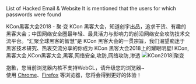 List of Hacked Email &amp; Website
It is mentioned that the users for which passwords were found 

KCon黑客大会2018 - 聚·变
KCon 黑客大会，知道创宇出品，追求干货、有趣的黑客大会；中国网络安全圈最年轻、最具活力与影响力的前沿网络安全攻防技术交流平台。“汇聚全球黑客的智慧”是 KCon 黑客大会的一贯宗旨，我们渴望痴迷于黑客技术研究、热衷交流分享的你成为 KCon 黑客大会2018上的耀眼明星!
KCon,黑客大会,KCon黑客大会,黑客,网络安全,攻防,网络攻防,渗透
<img class="thumb-image" src="/thumb.jpg" alt="KCon2018|聚变"> <p>抱歉，您当前浏览器内核不支持WebGL，请升级您的浏览器~<br>使用 <a href="http://www.google.cn/chrome/">Chrome</a>、<a href="http://www.firefox.com.cn/download/">Firefox</a> 等浏览器，您将会得到更好的体验！
